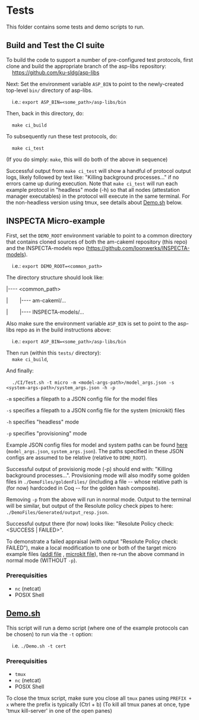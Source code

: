 # Tests

This folder contains some tests and demo scripts to run.

## Build and Test the CI suite

To build the code to support a number of pre-configured test protocols, first clone and build the appropriate branch of the asp-libs repository:    
&nbsp;&nbsp;&nbsp;&nbsp;https://github.com/ku-sldg/asp-libs

Next:  Set the environment variable `ASP_BIN` to point to the newly-created top-level `bin/` directory of asp-libs.

&nbsp;&nbsp;&nbsp;&nbsp;i.e.:  `export ASP_BIN=<some_path>/asp-libs/bin`


Then, back in this directory, do:

&nbsp;&nbsp;&nbsp;&nbsp;`make ci_build`

To subsequently run these test protocols, do:

&nbsp;&nbsp;&nbsp;&nbsp;`make ci_test`

(If you do simply: `make`, this will do both of the above in sequence)

Successful output from `make ci_test` will show a handful of protocol output logs, likely followed by text like:  "Killing background processes..." if no errors came up during execution.  Note that `make ci_test` will run each example protocol in "headless" mode (-h) so that all nodes (attestation manager executables) in the protocol will execute in the same terminal.  For the non-headless version using tmux, see details about [Demo.sh](./Demo.sh) below.

## INSPECTA Micro-example

First, set the `DEMO_ROOT` environment variable to point to a common directory that contains cloned sources of both the am-cakeml repository (this repo) and the INSPECTA-models repo (https://github.com/loonwerks/INSPECTA-models). 

&nbsp;&nbsp;&nbsp;&nbsp;i.e.:  `export DEMO_ROOT=<common_path>`

The directory structure should look like:

|----  <common_path>

|&nbsp;&nbsp;&nbsp;&nbsp;&nbsp;&nbsp;&nbsp;&nbsp;|---- am-cakeml/...

|&nbsp;&nbsp;&nbsp;&nbsp;&nbsp;&nbsp;&nbsp;&nbsp;|---- INSPECTA-models/...

Also make sure the environment variable `ASP_BIN` is set to point to the asp-libs repo as in the build instructions above:

&nbsp;&nbsp;&nbsp;&nbsp;i.e.:  `export ASP_BIN=<some_path>/asp-libs/bin`

Then run (within this `tests/` directory):  
&nbsp;&nbsp;&nbsp;&nbsp;`make ci_build`, 

And finally:  

&nbsp;&nbsp;&nbsp;&nbsp;`./CI/Test.sh -t micro -m <model-args-path>/model_args.json -s <system-args-path>/system_args.json -h -p`

`-m` specifies a filepath to a JSON config file for the model files

`-s` specifies a filepath to a JSON config file for the system (microkit) files

`-h` specifies "headless" mode

`-p` specifies "provisioning" mode

Example JSON config files for model and system paths can be found [here](./DemoFiles/goldenFiles/) (`model_args.json`, `system_args.json`).  The paths specified in these JSON configs are assumed to be relative (relative to `DEMO_ROOT`).

Successful output of provisionig mode (-p) should end with:  "Killing background processes...".  Provisioning mode will also modify some golden files in `./DemoFiles/goldenFiles/` (including a file -- whose relative path is (for now) hardcoded in Coq -- for the golden hash composite). 

Removing `-p` from the above will run in normal mode.  Output to the terminal will be similar, but output of the Resolute policy check pipes to here:  `./DemoFiles/Generated/output_resp.json`.

Successful output there (for now) looks like:  "Resolute Policy check:  <SUCCESS | FAILED>".

To demonstrate a failed appraisal (with output "Resolute Policy check:  FAILED"), make a local modification to one or both of the target micro example files ([addl file](https://github.com/loonwerks/INSPECTA-models/blob/main/micro-examples/microkit/aadl_port_types/data/base_type/aadl/data_1_prod_2_cons.aadl) , [microkit file](https://github.com/loonwerks/INSPECTA-models/blob/main/micro-examples/microkit/aadl_port_types/data/base_type/hamr/microkit/microkit.system)), then re-run the above command in normal mode (WITHOUT `-p`).

### Prerequisities
- `nc` (netcat) 
- POSIX Shell


## [Demo.sh](./Demo.sh)

This script will run a demo script (where one of the example protocols can be chosen) to run via the `-t` option:

&nbsp;&nbsp;&nbsp;&nbsp;i.e. `./Demo.sh -t cert`

### Prerequisities
- `tmux` 
- `nc` (netcat) 
- POSIX Shell

To close the tmux script, make sure you close all `tmux` panes using `PREFIX + x` where the prefix is typically (Ctrl + b)
(To kill all tmux panes at once, type 'tmux kill-server' in one of the open panes)
